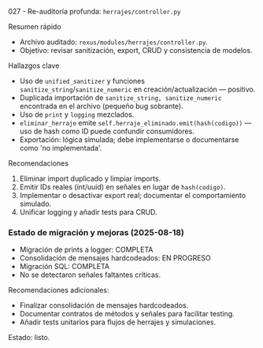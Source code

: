 027 - Re-auditoría profunda: `herrajes/controller.py`

Resumen rápido
- Archivo auditado: `rexus/modules/herrajes/controller.py`.
- Objetivo: revisar sanitización, export, CRUD y consistencia de modelos.

Hallazgos clave
- Uso de `unified_sanitizer` y funciones `sanitize_string`/`sanitize_numeric` en creación/actualización — positivo.
- Duplicada importación de `sanitize_string, sanitize_numeric` encontrada en el archivo (pequeño bug sobrante).
- Uso de `print` y `logging` mezclados.
- `eliminar_herraje` emite `self.herraje_eliminado.emit(hash(codigo))` — uso de hash como ID puede confundir consumidores.
- Exportación: lógica simulada; debe implementarse o documentarse como 'no implementada'.

Recomendaciones
1. Eliminar import duplicado y limpiar imports.
2. Emitir IDs reales (int/uuid) en señales en lugar de `hash(codigo)`.
3. Implementar o desactivar export real; documentar el comportamiento simulado.
4. Unificar logging y añadir tests para CRUD.

### Estado de migración y mejoras (2025-08-18)
- Migración de prints a logger: COMPLETA
- Consolidación de mensajes hardcodeados: EN PROGRESO
- Migración SQL: COMPLETA
- No se detectaron señales faltantes críticas.

Recomendaciones adicionales:
- Finalizar consolidación de mensajes hardcodeados.
- Documentar contratos de métodos y señales para facilitar testing.
- Añadir tests unitarios para flujos de herrajes y simulaciones.

Estado: listo.
